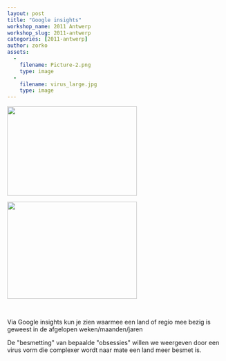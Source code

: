 ```yaml
---
layout: post
title: "Google insights"
workshop_name: 2011 Antwerp
workshop_slug: 2011-antwerp
categories: [2011-antwerp]
author: zorko 
assets:
  -
    filename: Picture-2.png
    type: image
  -
    filename: virus_large.jpg
    type: image
---
```

<a href="http://workshops.nodebox.net/2011-1/wp-content/uploads/2011/03/Picture-2.png"><img class="alignnone size-medium wp-image-40" src="http://workshops.nodebox.net/2011-1/wp-content/uploads/2011/03/Picture-2-300x207.png" alt="" width="300" height="207" /></a>

<a href="http://workshops.nodebox.net/2011-1/wp-content/uploads/2011/03/virus_large.jpg"><img class="alignnone size-medium wp-image-49" src="http://workshops.nodebox.net/2011-1/wp-content/uploads/2011/03/virus_large-300x225.jpg" alt="" width="300" height="225" /></a>

&nbsp;

Via Google insights kun je zien waarmee een land of regio mee bezig is geweest in de afgelopen weken/maanden/jaren

De "besmetting" van bepaalde "obsessies" willen we weergeven door een virus vorm die complexer wordt naar mate een land meer besmet is.
